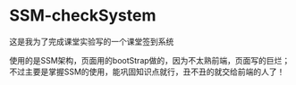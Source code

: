 # SSM-checkSystem
这是我为了完成课堂实验写的一个课堂签到系统

使用的是SSM架构，页面用的bootStrap做的，因为不太熟前端，页面写的巨烂；
不过主要是掌握SSM的使用，能巩固知识点就行，丑不丑的就交给前端的人了！
